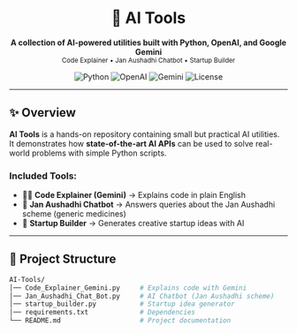 <h1 align="center">🤖 AI Tools</h1>

<p align="center">
  <b>A collection of AI-powered utilities built with Python, OpenAI, and Google Gemini</b><br/>
  <sub>Code Explainer • Jan Aushadhi Chatbot • Startup Builder</sub>
</p>

<p align="center">
  <img src="https://img.shields.io/badge/Python-3.8%2B-blue?logo=python" alt="Python"/>
  <img src="https://img.shields.io/badge/OpenAI-API-green?logo=openai" alt="OpenAI"/>
  <img src="https://img.shields.io/badge/Google-Gemini-orange?logo=google" alt="Gemini"/>
  <img src="https://img.shields.io/badge/License-MIT-purple" alt="License"/>
</p>

---

## ✨ Overview

**AI Tools** is a hands-on repository containing small but practical AI utilities.  
It demonstrates how **state-of-the-art AI APIs** can be used to solve real-world problems with simple Python scripts.

### Included Tools:
- 🧑‍💻 **Code Explainer (Gemini)** → Explains code in plain English  
- 💊 **Jan Aushadhi Chatbot** → Answers queries about the Jan Aushadhi scheme (generic medicines)  
- 🚀 **Startup Builder** → Generates creative startup ideas with AI  

---

## 📂 Project Structure

```bash
AI-Tools/
│── Code_Explainer_Gemini.py     # Explains code with Gemini
│── Jan_Aushadhi_Chat_Bot.py     # AI Chatbot (Jan Aushadhi scheme)
│── startup_builder.py           # Startup idea generator
│── requirements.txt             # Dependencies
└── README.md                    # Project documentation
